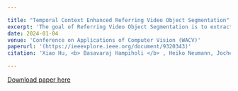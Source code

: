 ```yaml
---

title: "Temporal Context Enhanced Referring Video Object Segmentation"
excerpt: 'The goal of Referring Video Object Segmentation is to extract an object from a video clip based on a given expression. While previous methods have utilized the transformers multi-modal learning capabilities to aggregate information from different modalities, they have mainly focused on spatial information and paid less attention to temporal information. To enhance the learning of temporal information, we propose TCE-RVOS with a novel frame token fusion (FTF) structure and a novel instance query transformer (IQT). Our technical innovations maximize the potential information gain of videos over single images. Our contributions also include a new classification of two widely used validation datasets for investigation of challenging cases.'
date: 2024-01-04
venue: 'Conference on Applications of Computer Vision (WACV)'
paperurl: '(https://ieeexplore.ieee.org/document/9320343)'
citation: 'Xiao Hu, <b> Basavaraj Hampiholi </b> , Heiko Neumann, Jochen Lang (2024). &quot;Temporal Context Enhanced Referring Video Object Segmentation &quot; , <i> WACV 2024 </i>'

---
```


[Download paper here](https://openaccess.thecvf.com/content/WACV2024/html/Hu_Temporal_Context_Enhanced_Referring_Video_Object_Segmentation_WACV_2024_paper.html)
